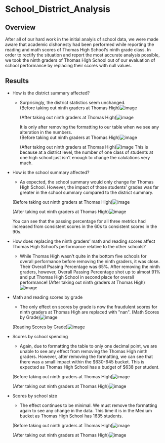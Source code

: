 # School_District_Analysis

## Overview
After all of our hard work in the initial analyis of school data, we were made aware that academic dishonesty had been performed while reporting the reading and math scores of Thomas High School's ninth grade class.  In order to rectify the situation and report the most accurate analysis possible, we took the ninth graders of Thomas High School out of our evaluation of school performance by replacing their scores with null values.

## Results
- How is the district summary affected?
  - Surprisingly, the district statistics seem unchanged.  
    (Before taking out ninth graders at Thomas High)![image](https://user-images.githubusercontent.com/79211628/113428652-c8eba600-939c-11eb-9fee-48620ae7adad.png)

    (After taking out ninth graders at Thomas High)![image](https://user-images.githubusercontent.com/79211628/113428718-e7ea3800-939c-11eb-8bd5-2ac4cfd2cbd0.png)

    
    It is only after removing the formatting to our table when we see any alteration in the numbers.  
    (Before taking out ninth graders at Thomas High)![image](https://user-images.githubusercontent.com/79211628/113428563-a194d900-939c-11eb-86d2-2a1700342112.png)

    (After taking out ninth graders at Thomas High)![image](https://user-images.githubusercontent.com/79211628/113428505-85913780-939c-11eb-9749-d2c1c39fc41c.png)
    This is because at a district level, the number of one class of students at one high school just isn't enough to change the calulations very much.  

- How is the school summary affected?
  -  As expected, the school summary would only change for Thomas High School.  However, the impact of those students' grades was far greater in the school summary compared to   the district summary.
  
  (Before taking out ninth graders at Thomas High)![image](https://user-images.githubusercontent.com/79211628/113429675-8cb94500-939e-11eb-9cd5-0a13c751921e.png)

  (After taking out ninth graders at Thomas High)![image](https://user-images.githubusercontent.com/79211628/113429742-a65a8c80-939e-11eb-9056-0db2b0deb61d.png)
  
  You can see that the passing percentage for all three metrics had increased from consistent scores in the 60s to consistent scores in the 90s.
  
- How does replacing the ninth graders’ math and reading scores affect Thomas High School’s performance relative to the other schools?
  - While Thomas High wasn't quite in the bottom five schools for overall performance before removing the ninth graders, it was close.  Their Overall Psasing Percentage was 65%. After removing the ninth graders, however, Overall Passing Percentage shot up to almost 91% and put Thomas High School in second place for overall performance!
  (After taking out ninth graders at Thomas High)![image](https://user-images.githubusercontent.com/79211628/113431394-4f09eb80-93a1-11eb-8b15-3a0131e1827f.png)

- Math and reading scores by grade
  - The only effect on scores by grade is now the fraudulent scores for ninth graders at Thomas High are replaced with "nan".
  (Math Scores by Grade)![image](https://user-images.githubusercontent.com/79211628/113431704-c0e23500-93a1-11eb-9e15-61391e32ee60.png)
  
  (Reading Scores by Grade)![image](https://user-images.githubusercontent.com/79211628/113431751-d6575f00-93a1-11eb-9c2c-43dd1cad9a8a.png)
  
- Scores by school spending
  - Again, due to formatting the table to only one decimal point, we are unable to see any effect from removing the Thomas High ninth graders.  However, after removing the formatting, we can see that there was a small impact within the $630-645 bucket.  This is expected as Thomas High School has a budget of $638 per student.
  
  (Before taking out ninth graders at Thomas High)![image](https://user-images.githubusercontent.com/79211628/113432676-6d70e680-93a3-11eb-8976-a8689cae2388.png)

  (After taking out ninth graders at Thomas High)![image](https://user-images.githubusercontent.com/79211628/113432719-824d7a00-93a3-11eb-8a06-75a7832f7b81.png)
  
- Scores by school size
  - The effect continues to be minimal.  We must remove the formatting again to see any change in the data.  This time it is in the Medium bucket as Thomas High School has 1635 students.

  (Before taking out ninth graders at Thomas High)![image](https://user-images.githubusercontent.com/79211628/113433305-90e86100-93a4-11eb-8f53-2301cf8941fb.png)

  (After taking out ninth graders at Thomas High)![image](https://user-images.githubusercontent.com/79211628/113433269-7910dd00-93a4-11eb-875f-a43ff3c8fda3.png)

